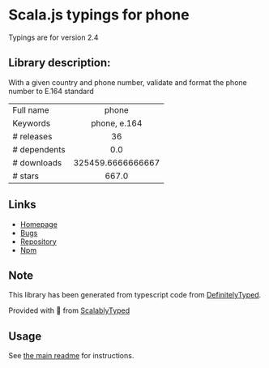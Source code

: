 
# Scala.js typings for phone

Typings are for version 2.4

## Library description:
With a given country and phone number, validate and format the phone number to E.164 standard

|                    |                 |
| ------------------ | :-------------: |
| Full name          | phone |
| Keywords           | phone, e.164 |
| # releases         | 36 |
| # dependents       | 0.0 |
| # downloads        | 325459.6666666667 |
| # stars            | 667.0 |

## Links
- [Homepage](https://github.com/aftership/phone#readme)
- [Bugs](https://github.com/aftership/phone/issues)
- [Repository](https://github.com/aftership/phone)
- [Npm](https://www.npmjs.com/package/phone)
    


## Note
This library has been generated from typescript code from [DefinitelyTyped](https://definitelytyped.org).

Provided with :purple_heart: from [ScalablyTyped](https://github.com/oyvindberg/ScalablyTyped)

## Usage
See [the main readme](../../readme.md) for instructions.


